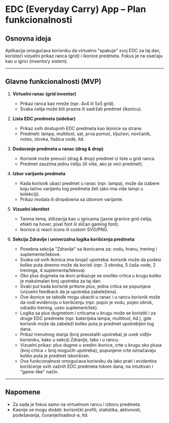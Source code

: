 # EDC (Everyday Carry) App – Plan funkcionalnosti

## Osnovna ideja

Aplikacija omogućava korisniku da virtuelno "spakuje" svoj EDC za taj dan, koristeći vizuelni prikaz ranca (grid) i ikonice predmeta. Fokus je na osećaju kao u igrici (inventory sistem).

---

## Glavne funkcionalnosti (MVP)

1. **Virtuelni ranac (grid inventar)**

   - Prikaz ranca kao mreže (npr. 4x4 ili 5x5 grid).
   - Svaka ćelija može biti prazna ili sadržati predmet (ikonicu).

2. **Lista EDC predmeta (sidebar)**

   - Prikaz svih dostupnih EDC predmeta kao ikonice sa strane.
   - Predmeti: lampa, multitool, sat, prva pomoć, ključevi, novčanik, notes, olovka, flašica vode, itd.

3. **Dodavanje predmeta u ranac (drag & drop)**

   - Korisnik može prevući (drag & drop) predmet iz liste u grid ranca.
   - Predmet zauzima jednu ćeliju (ili više, ako je veći predmet).

4. **Izbor varijante predmeta**

   - Kada korisnik ubaci predmet u ranac (npr. lampa), može da izabere koju tačno varijantu tog predmeta želi (ako ima više lampi u kolekciji).
   - Prikaz modala ili dropdowna sa izborom varijante.

5. **Vizuelni identitet**

   - Tamna tema, stilizacija kao u igricama (jasne granice grid ćelija, efekti na hover, pixel font ili sličan gaming font).
   - Ikonice iz react-icons ili custom SVG/PNG.

6. **Sekcija Zdravlje i univerzalna logika korišćenja predmeta**

   - Posebna sekcija "Zdravlje" sa ikonicama za: vodu, hranu, trening i suplemente/lekove.
   - Svaka od ovih ikonica ima brojač upotreba: korisnik može da podesi koliko puta dnevno može da koristi (npr. 3 obroka, 5 čaša vode, 2 treninga, 4 suplementa/lekova).
   - Oko plus dugmeta na ikoni prikazuje se onoliko crtica u krugu koliko je maksimalan broj upotreba za taj dan.
   - Svaki put kada korisnik pritisne plus, jedna crtica se popunjava (vizuelni feedback da je upotreba zabeležena).
   - Ove ikonice se takođe mogu ubaciti u ranac i u rancu korisnik može da vodi evidenciju o korišćenju (npr. popio je vodu, pojeo obrok, odradio trening, uzeo suplement/lek).
   - Logika sa plus dugmetom i crticama u krugu može se koristiti i za druge EDC predmete (npr. baterijska lampa, multitool, itd.), gde korisnik može da zabeleži koliko puta je predmet upotrebljen tog dana.
   - Prikaz trenutnog stanja (broj preostalih upotreba) je uvek vidljiv korisniku, kako u sekciji Zdravlje, tako i u rancu.
   - Vizuelni prikaz: plus dugme u sredini ikonice, crte u krugu oko plusa (broj crtica = broj mogućih upotreba), popunjene crte označavaju koliko puta je predmet iskorišćen.
   - Ova funkcionalnost omogućava korisniku da lako prati i evidentira korišćenje svih važnih EDC predmeta tokom dana, na intuitivan i "game-like" način.

---

## Napomene

- Za sada je fokus samo na virtuelnom rancu i izboru predmeta.
- Kasnije se mogu dodati: korisnički profili, statistika, aktivnosti, podešavanja, čuvanje/loadout-a, itd.
